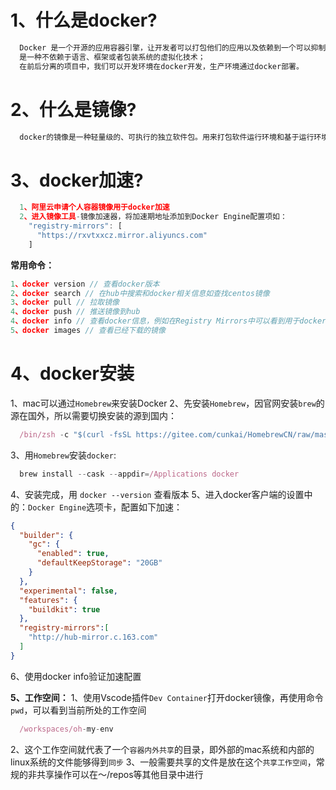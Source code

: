 # 1、什么是docker?
```typescript
  Docker 是一个开源的应用容器引擎，让开发者可以打包他们的应用以及依赖到一个可以抑制的容器中，然后发布到任何流行的linux机器上，也可以实现虚拟化。容器完全使用沙盒机制，相互之间话不会存在任何接口；
  是一种不依赖于语言、框架或者包装系统的虚拟化技术；
  在前后分离的项目中，我们可以开发环境在docker开发，生产环境通过docker部署。
```

# 2、什么是镜像?
```typescript
  docker的镜像是一种轻量级的、可执行的独立软件包。用来打包软件运行环境和基于运行环境的开发软件，它包含运行某个软件所需要的代码、运行时、库、环境变量和配置文件等。
```

# 3、docker加速?
```typescript
  1、阿里云申请个人容器镜像用于docker加速
  2、进入镜像工具-镜像加速器，将加速期地址添加到Docker Engine配置项如：
    "registry-mirrors": [
      "https://rxvtxxcz.mirror.aliyuncs.com"
    ]
```

**常用命令：**
```typescript
1、docker version // 查看docker版本
2、docker search // 在hub中搜索和docker相关信息如查找centos镜像
3、docker pull // 拉取镜像
4、docker push // 推送镜像到hub
4、docker info // 查看docker信息，例如在Registry Mirrors中可以看到用于docker加速的阿里云源地址
5、docker images // 查看已经下载的镜像
```

# 4、docker安装
  1、mac可以通过`Homebrew`来安装Docker
  2、先安装`Homebrew`，因官网安装`brew`的源在国外，所以需要切换安装的源到国内：
  ```typescript
    /bin/zsh -c "$(curl -fsSL https://gitee.com/cunkai/HomebrewCN/raw/master/Homebrew.sh)"
  ```  
  3、用`Homebrew`安装`docker`:
  ```typescript
    brew install --cask --appdir=/Applications docker
  ```
  4、安装完成，用 `docker --version` 查看版本
  5、进入docker客户端的设置中的：`Docker Engine`选项卡，配置如下加速：
  ```json
  {
    "builder": {
      "gc": {
        "enabled": true,
        "defaultKeepStorage": "20GB"
      }
    },
    "experimental": false,
    "features": {
      "buildkit": true
    },
    "registry-mirrors":[
      "http://hub-mirror.c.163.com"
    ]
  }
  ```
  6、使用docker info验证加速配置
    

**5、工作空间：**
  1、使用Vscode插件`Dev Container`打开docker镜像，再使用命令`pwd`，可以看到当前所处的工作空间
  ```typescript
    /workspaces/oh-my-env
  ```
  2、这个工作空间就代表了一个`容器内外共享`的目录，即外部的mac系统和内部的linux系统的文件能够得到`同步`
  3、一般需要共享的文件是放在这个`共享工作空间`，常规的非共享操作可以在～/repos等其他目录中进行